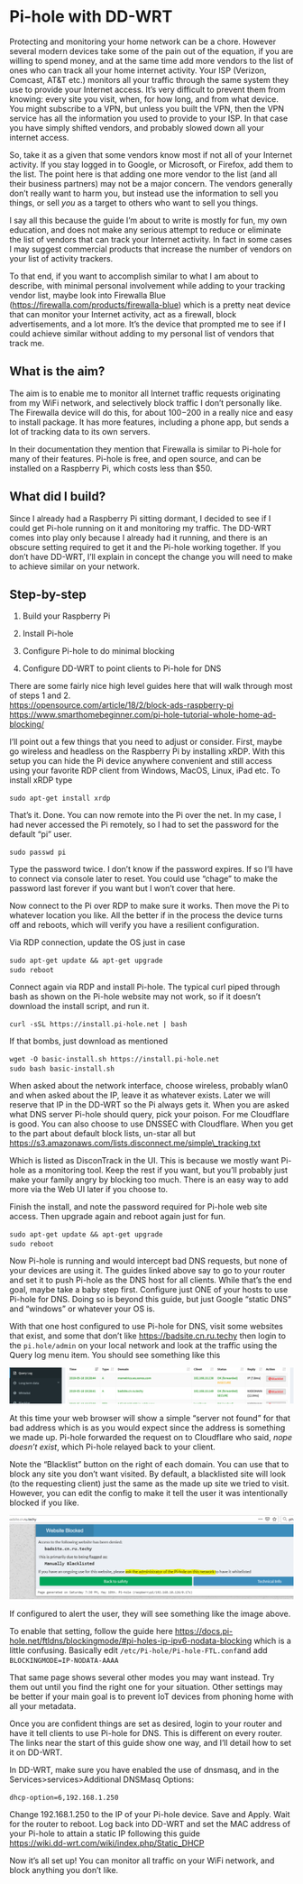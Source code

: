 # Pi-hole with DD-WRT

Protecting and monitoring your home network can be a chore. However
several modern devices take some of the pain out of the equation, if you
are willing to spend money, and at the same time add more vendors to the
list of ones who can track all your home internet activity. Your ISP
(Verizon, Comcast, AT&T etc.) monitors all your traffic through the same
system they use to provide your Internet access. It’s very difficult to
prevent them from knowing: every site you visit, when, for how long, and
from what device. You might subscribe to a VPN, but unless you built the
VPN, then the VPN service has all the information you used to provide to
your ISP. In that case you have simply shifted vendors, and probably
slowed down all your internet access.

So, take it as a given that some vendors know most if not all of your
Internet activity. If you stay logged in to Google, or Microsoft, or
Firefox, add them to the list. The point here is that adding one more
vendor to the list (and all their business partners) may not be a major
concern. The vendors generally don’t really want to harm you, but
instead use the information to sell you things, or sell *you* as a
target to others who want to sell you things.

I say all this because the guide I’m about to write is mostly for fun,
my own education, and does not make any serious attempt to reduce or
eliminate the list of vendors that can track your Internet activity. In
fact in some cases I may suggest commercial products that increase the
number of vendors on your list of activity trackers.

To that end, if you want to accomplish similar to what I am about to
describe, with minimal personal involvement while adding to your
tracking vendor list, maybe look into Firewalla Blue
(<https://firewalla.com/products/firewalla-blue>) which is a pretty neat
device that can monitor your Internet activity, act as a firewall, block
advertisements, and a lot more. It’s the device that prompted me to see
if I could achieve similar without adding to my personal list of vendors
that track me.

## What is the aim?

The aim is to enable me to monitor all Internet traffic requests
originating from my WiFi network, and selectively block traffic I don’t
personally like. The Firewalla device will do this, for about $100-$200
in a really nice and easy to install package. It has more features,
including a phone app, but sends a lot of tracking data to its own
servers.

In their documentation they mention that Firewalla is similar to Pi-hole
for many of their features. Pi-hole is free, and open source, and can be
installed on a Raspberry Pi, which costs less than $50.

## What did I build?

Since I already had a Raspberry Pi sitting dormant, I decided to see if
I could get Pi-hole running on it and monitoring my traffic. The DD-WRT
comes into play only because I already had it running, and there is an
obscure setting required to get it and the Pi-hole working together. If
you don’t have DD-WRT, I’ll explain in concept the change you will need
to make to achieve similar on your network.

## Step-by-step

1.  Build your Raspberry Pi

2.  Install Pi-hole

3.  Configure Pi-hole to do minimal blocking

4.  Configure DD-WRT to point clients to Pi-hole for DNS

There are some fairly nice high level guides here that will walk through
most of steps 1 and 2.  
<https://opensource.com/article/18/2/block-ads-raspberry-pi>  
<https://www.smarthomebeginner.com/pi-hole-tutorial-whole-home-ad-blocking/>  

I’ll point out a few things that you need to adjust or consider. First,
maybe go wireless and headless on the Raspberry Pi by installing xRDP.
With this setup you can hide the Pi device anywhere convenient and still
access using your favorite RDP client from Windows, MacOS, Linux, iPad
etc. To install xRDP type

`sudo apt-get install xrdp`

That’s it. Done. You can now remote into the Pi over the net. In my
case, I had never accessed the Pi remotely, so I had to set the password
for the default “pi” user.

`sudo passwd pi`

Type the password twice. I don’t know if the password expires. If so
I’ll have to connect via console later to reset. You could use “chage”
to make the password last forever if you want but I won’t cover that
here.

Now connect to the Pi over RDP to make sure it works. Then move the Pi
to whatever location you like. All the better if in the process the
device turns off and reboots, which will verify you have a resilient
configuration.

Via RDP connection, update the OS just in case

`sudo apt-get update && apt-get upgrade`  
`sudo reboot`

Connect again via RDP and install Pi-hole. The typical curl piped
through bash as shown on the Pi-hole website may not work, so if it
doesn’t download the install script, and run it.

`curl -sSL https://install.pi-hole.net | bash`

If that bombs, just download as mentioned

`wget -O basic-install.sh https://install.pi-hole.net`  
`sudo bash basic-install.sh`

When asked about the network interface, choose wireless, probably wlan0
and when asked about the IP, leave it as whatever exists. Later we will
reserve that IP in the DD-WRT so the Pi always gets it. When you are
asked what DNS server Pi-hole should query, pick your poison. For me
Cloudflare is good. You can also choose to use DNSSEC with Cloudflare.
When you get to the part about default block lists, un-star all but
https://s3.amazonaws.com/lists.disconnect.me/simple\_tracking.txt

Which is listed as DisconTrack in the UI. This is because we mostly want
Pi-hole as a monitoring tool. Keep the rest if you want, but you’ll
probably just make your family angry by blocking too much. There is an
easy way to add more via the Web UI later if you choose to.

Finish the install, and note the password required for Pi-hole web site
access. Then upgrade again and reboot again just for fun.

`sudo apt-get update && apt-get upgrade`  
`sudo reboot`

Now Pi-hole is running and <span class="underline">would</span>
intercept bad DNS requests, but none of your devices are using it. The
guides linked above say to go to your router and set it to push Pi-hole
as the DNS host for all clients. While that’s the end goal, maybe take a
baby step first. Configure just ONE of your hosts to use Pi-hole for
DNS. Doing so is beyond this guide, but just Google “static DNS” and
“windows” or whatever your OS is.

With that one host configured to use Pi-hole for DNS, visit some
websites that exist, and some that don’t like
<https://badsite.cn.ru.techy> then login to the `pi.hole/admin` on your local network
and look at the traffic using the Query log menu item. You should see
something like this

![](phddwrt_media/image1.png)

At this time your web browser will show a simple “server not found” for
that bad address which is as you would expect since the address is
something we made up. Pi-hole forwarded the request on to Cloudflare who
said, *nope doesn’t exist*, which Pi-hole relayed back to your client.

Note the “Blacklist” button on the right of each domain. You can use
that to block any site you don’t want visited. By default, a blacklisted
site will look (to the requesting client) just the same as the made up
site we tried to visit. However, you can edit the config to make it tell
the user it was intentionally blocked if you like.

![](phddwrt_media/image2.png)

If configured to alert the user, they will see something like the image
above.

To enable that setting, follow the guide here
<https://docs.pi-hole.net/ftldns/blockingmode/#pi-holes-ip-ipv6-nodata-blocking>
which is a little confusing. Basically edit
`/etc/Pi-hole/Pi-hole-FTL.conf`and add `BLOCKINGMODE=IP-NODATA-AAAA`

That same page shows several other modes you may want instead. Try them
out until you find the right one for your situation. Other settings may
be better if your main goal is to prevent IoT devices from phoning home
with all your metadata.

Once you are confident things are set as desired, login to your router
and have it tell clients to use Pi-hole for DNS. This is different on
every router. The links near the start of this guide show one way, and
I’ll detail how to set it on DD-WRT.

In DD-WRT, make sure you have enabled the use of dnsmasq, and in the
Services\>services\>Additional DNSMasq Options:

`dhcp-option=6,192.168.1.250`

Change 192.168.1.250 to the IP of your Pi-hole device. Save and Apply.
Wait for the router to reboot. Log back into DD-WRT and set the MAC
address of your Pi-hole to attain a static IP following this guide  
<https://wiki.dd-wrt.com/wiki/index.php/Static_DHCP>

Now it’s all set up\! You can monitor all traffic on your WiFi network,
and block anything you don’t like.
